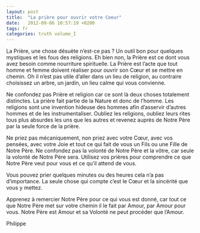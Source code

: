 ```yaml
---
layout: post
title:  "La prière pour ouvrir votre Coeur"
date:   2012-09-06 10:57:19 +0200
tags: fr
categories: truth volume_I
---
```

La Prière, une chose désuète n’est-ce pas ? Un outil bon pour quelques mystiques et les fous des religions. Eh bien non, la Prière est ce dont vous avez besoin comme nourriture spirituelle. La Prière est l’acte que tout homme et femme doivent réaliser pour ouvrir son Cœur et se mettre en chemin. Oh il n’est pas utile d’aller dans un lieu de religion, au contraire choisissez un arbre, un jardin, un lieu calme qui vous convienne.

Ne confondez pas Prière et religion car ce sont là deux choses totalement distinctes. La prière fait partie de la Nature et donc de l’homme. Les religions sont une invention hideuse des hommes afin d’asservir d’autres hommes et de les instrumentaliser. Oubliez les religions, oubliez leurs rites tous plus absurdes les uns que les autres et revenez auprès de Notre Père par la seule force de la prière.

Ne priez pas mécaniquement, non priez avec votre Cœur, avec vos pensées, avec votre Joie et tout ce qui fait de vous un Fils ou une Fille de Notre Père.
Ne confondez pas la volonté de Notre Père et la vôtre, car seule la volonté de Notre Père sera. Utilisez vos prières pour comprendre ce que Notre Père veut pour vous et ce qu’il attend de vous.

Vous pouvez prier quelques minutes ou des heures cela n’a pas d’importance. La seule chose qui compte c’est le Cœur et la sincérité que vous y mettez.

Apprenez à remercier Notre Père pour ce qui vous est donné, car tout ce que Notre Père met sur votre chemin il le fait par Amour, par Amour pour vous. Notre Père est Amour et sa Volonté ne peut procéder que l’Amour.

Philippe

<!-- 
Ce(tte) œuvre est mise à disposition selon les termes de la Licence Creative Commons Attribution - Pas d’Utilisation Commerciale 4.0 International.
-->